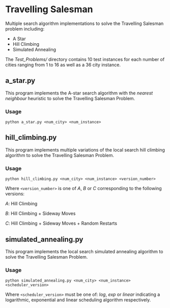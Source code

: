 Travelling Salesman
===================

Multiple search algorithm implementations to solve the Travelling Salesman problem including:

- A Star
- Hill Climbing
- Simulated Annealing 

The *Test_Problems/* directory contains 10 test instances for each number of cities ranging from 1 to 16 as well as a 36 city instance.


## a_star.py

This program implements the A-star search algorithm with the *nearest neighbour* heuristic to solve the Travelling Salesman Problem. 

### Usage

```python a_star.py <num_city> <num_instance>```

## hill_climbing.py

This program implements multiple variations of the local search hill climbing algorithm to solve the Travelling Salesman Problem. 

### Usage

```python hill_climbing.py <num_city> <num_instance> <version_number>```

Where ```<version_number>``` is one of *A*, *B* or *C* corresponding to the following versions:

*A*: Hill Climbing 

*B*: Hill Climbing + Sideway Moves

*C*: Hill Climbing + Sideway Moves + Random Restarts

## simulated_annealing.py

This program implements the local search simulated annealing algorithm to solve the Travelling Salesman Problem.

### Usage

```python simulated_annealing.py <num_city> <num_instance> <scheduler_version>```

Where ```<scheduler_version>``` must be one of: *log*, *exp* or *linear* indicating a logarithmic, exponential and linear scheduling algorithm respectively. 







